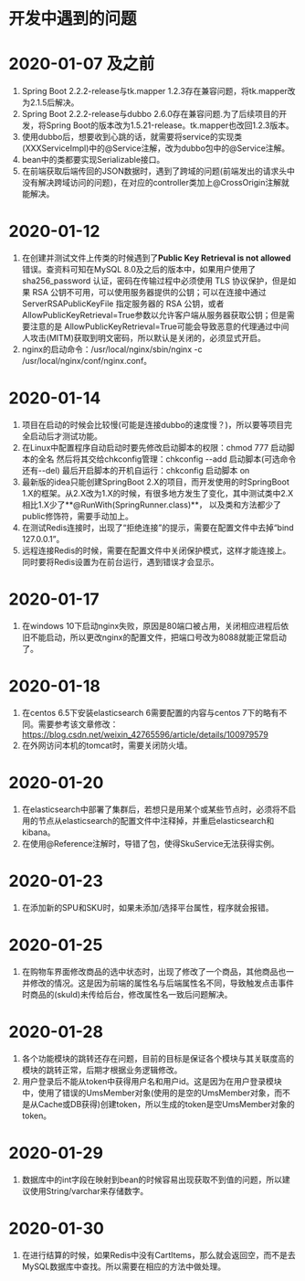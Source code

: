# 开发中遇到的问题

# 2020-01-07 及之前
1. Spring Boot 2.2.2-release与tk.mapper 1.2.3存在兼容问题，将tk.mapper改为2.1.5后解决。
2. Spring Boot 2.2.2-release与dubbo 2.6.0存在兼容问题.为了后续项目的开发，将Spring Boot的版本改为1.5.21-release。tk.mapper也改回1.2.3版本。
3. 使用dubbo后，想要收到心跳的话，就需要将service的实现类(XXXServiceImpl)中的@Service注解，改为dubbo包中的@Service注解。
4. bean中的类都要实现Serializable接口。
5. 在前端获取后端传回的JSON数据时，遇到了跨域的问题(前端发出的请求头中没有解决跨域访问的问题)，在对应的controller类加上@CrossOrigin注解就能解决。

# 2020-01-12
1. 在创建并测试文件上传类的时候遇到了**Public Key Retrieval is not allowed**错误。查资料可知在MySQL 8.0及之后的版本中，如果用户使用了 sha256_password 认证，密码在传输过程中必须使用 TLS 协议保护，但是如果 RSA 公钥不可用，可以使用服务器提供的公钥；可以在连接中通过 ServerRSAPublicKeyFile 指定服务器的 RSA 公钥，或者AllowPublicKeyRetrieval=True参数以允许客户端从服务器获取公钥；但是需要注意的是 AllowPublicKeyRetrieval=True可能会导致恶意的代理通过中间人攻击(MITM)获取到明文密码，所以默认是关闭的，必须显式开启。
2. nginx的启动命令：/usr/local/nginx/sbin/nginx -c /usr/local/nginx/conf/nginx.conf。


# 2020-01-14
1. 项目在启动的时候会比较慢(可能是连接dubbo的速度慢？)，所以要等项目完全启动后才测试功能。
2. 在Linux中配置程序自动启动时要先修改启动脚本的权限：chmod 777 启动脚本的全名
   然后将其交给chkconfig管理：chkconfig --add 启动脚本(可选命令还有--del)
   最后开启脚本的开机自运行：chkconfig 启动脚本 on
3. 最新版的idea只能创建SpringBoot 2.X的项目，而开发使用的时SpringBoot 1.X的框架。从2.X改为1.X的时候，有很多地方发生了变化，其中测试类中2.X相比1.X少了**@RunWith(SpringRunner.class)**， 以及类和方法都少了public修饰符，需要手动加上。
4. 在测试Redis连接时，出现了“拒绝连接”的提示，需要在配置文件中去掉“bind 127.0.0.1”。 
5. 远程连接Redis的时候，需要在配置文件中关闭保护模式，这样才能连接上。同时要将Redis设置为在前台运行，遇到错误才会显示。

# 2020-01-17
1. 在windows 10下启动nginx失败，原因是80端口被占用，关闭相应进程后依旧不能启动，所以更改nginx的配置文件，把端口号改为8088就能正常启动了。

# 2020-01-18
1. 在centos 6.5下安装elasticsearch 6需要配置的内容与centos 7下的略有不同。需要参考该文章修改：https://blog.csdn.net/weixin_42765596/article/details/100979579
2. 在外网访问本机的tomcat时，需要关闭防火墙。

# 2020-01-20
1. 在elasticsearch中部署了集群后，若想只是用某个或某些节点时，必须将不启用的节点从elasticsearch的配置文件中注释掉，并重启elasticsearch和kibana。
2. 在使用@Reference注解时，导错了包，使得SkuService无法获得实例。

# 2020-01-23
1. 在添加新的SPU和SKU时，如果未添加/选择平台属性，程序就会报错。

# 2020-01-25
1. 在购物车界面修改商品的选中状态时，出现了修改了一个商品，其他商品也一并修改的情况。这是因为前端的属性名与后端属性名不同，导致触发点击事件时商品的(skuId)未传给后台，修改属性名一致后问题解决。

# 2020-01-28
1. 各个功能模块的跳转还存在问题，目前的目标是保证各个模块与其关联度高的模块的跳转正常，后期才根据业务逻辑修改。
2. 用户登录后不能从token中获得用户名和用户id。这是因为在用户登录模块中，使用了错误的UmsMember对象(使用的是空的UmsMember对象，而不是从Cache或DB获得)创建token，所以生成的token是空UmsMember对象的token。

# 2020-01-29
1. 数据库中的int字段在映射到bean的时候容易出现获取不到值的问题，所以建议使用String/varchar来存储数字。

# 2020-01-30
1. 在进行结算的时候，如果Redis中没有CartItems，那么就会返回空，而不是去MySQL数据库中查找。所以需要在相应的方法中做处理。
